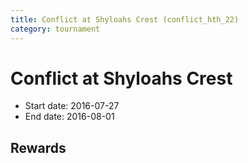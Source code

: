 ```yaml
---
title: Conflict at Shyloahs Crest (conflict_hth_22)
category: tournament
---
```

# Conflict at Shyloahs Crest

  * Start date: 2016-07-27
  * End date: 2016-08-01

## Rewards

